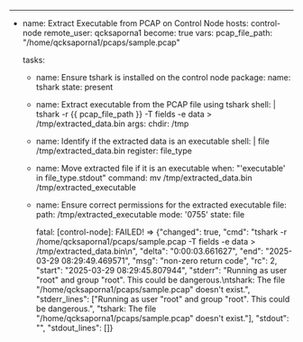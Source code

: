 ---
- name: Extract Executable from PCAP on Control Node
  hosts: control-node
  remote_user: qcksaporna1
  become: true
  vars:
    pcap_file_path: "/home/qcksaporna1/pcaps/sample.pcap"

  tasks:
    - name: Ensure tshark is installed on the control node
      package:
        name: tshark
        state: present

    - name: Extract executable from the PCAP file using tshark
      shell: |
        tshark -r {{ pcap_file_path }} -T fields -e data > /tmp/extracted_data.bin
      args:
        chdir: /tmp

    - name: Identify if the extracted data is an executable
      shell: |
        file /tmp/extracted_data.bin
      register: file_type

    - name: Move extracted file if it is an executable
      when: "'executable' in file_type.stdout"
      command: mv /tmp/extracted_data.bin /tmp/extracted_executable

    - name: Ensure correct permissions for the extracted executable
      file:
        path: /tmp/extracted_executable
        mode: '0755'
        state: file


      fatal: [control-node]: FAILED! => {"changed": true, "cmd": "tshark -r /home/qcksaporna1/pcaps/sample.pcap -T fields -e data > /tmp/extracted_data.bin\n", "delta": "0:00:03.661627", "end": "2025-03-29 08:29:49.469571", "msg": "non-zero return code", "rc": 2, "start": "2025-03-29 08:29:45.807944", "stderr": "Running as user \"root\" and group \"root\". This could be dangerous.\ntshark: The file \"/home/qcksaporna1/pcaps/sample.pcap\" doesn't exist.", "stderr_lines": ["Running as user \"root\" and group \"root\". This could be dangerous.", "tshark: The file \"/home/qcksaporna1/pcaps/sample.pcap\" doesn't exist."], "stdout": "", "stdout_lines": []}

